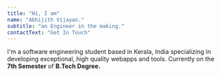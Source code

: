 ```yaml
---
title: "Hi, I am"
name: "Abhijith Vijayan."
subtitle: "an Engineer in the making."
contactText: "Get In Touch"
---
```


I'm a software engineering student based in Kerala, India specializing in developing exceptional, high quality webapps and tools. Currently on the <strong>7th Semester</strong> of <strong>B.Tech Degree.</strong>
